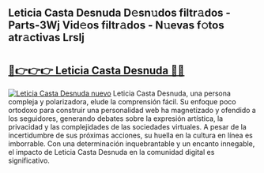 ## Leticia Casta Desnuda D𝚎sn𝚞dos filtr𝚊dos - Parts-3Wj Vid𝚎os filtr𝚊dos - N𝚞evas f𝚘tos atr𝚊ctivas LrsIj

# <h2><a href="http://mb4v9l.tromn.icu/?c=Leticia+Casta+Desnuda">🔗👉👉👉 Leticia Casta Desnuda 🔗🔗</a></h2>

[![Leticia Casta Desnuda nuevo](https://i.imgur.com/pEAQMta.gif)](http://mb4v9l.tromn.icu/?c=Leticia+Casta+Desnuda)
Leticia Casta Desnuda, una persona compleja y polarizadora, elude la comprensión fácil. Su enfoque poco ortodoxo para construir una personalidad web ha magnetizado y ofendido a los seguidores, generando debates sobre la expresión artística, la privacidad y las complejidades de las sociedades virtuales. A pesar de la incertidumbre de sus próximas acciones, su huella en la cultura en línea es imborrable. Con una determinación inquebrantable y un encanto innegable, el impacto de Leticia Casta Desnuda en la comunidad digital es significativo.
